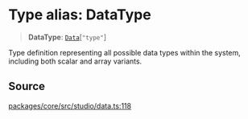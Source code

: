 # Type alias: DataType

> **DataType**: [`Data`](Data.md)\[`"type"`\]

Type definition representing all possible data types within the system,
including both scalar and array variants.

## Source

[packages/core/src/studio/data.ts:118](https://github.com/VictorS67/encre/blob/42c3bddca4be2d23ad959c1c99381eefbf43789c/packages/core/src/studio/data.ts#L118)
